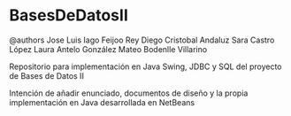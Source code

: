 # BasesDeDatosII
@authors
  Jose Luis
  Iago Feijoo Rey
  Diego Cristobal Andaluz
  Sara Castro López
  Laura Antelo González
  Mateo Bodenlle Villarino
  
Repositorio para implementación en Java Swing, JDBC y SQL del proyecto de Bases de Datos II 

Intención de añadir enunciado, documentos de diseño y la propia implementación en Java desarrollada en NetBeans
